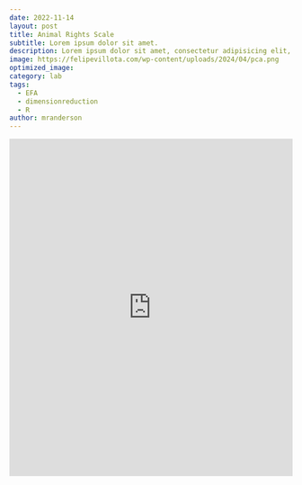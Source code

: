 ```yaml
---
date: 2022-11-14
layout: post
title: Animal Rights Scale
subtitle: Lorem ipsum dolor sit amet.
description: Lorem ipsum dolor sit amet, consectetur adipisicing elit, sed do eiusmod tempor incididunt ut labore et dolore magna aliqua.
image: https://felipevillota.com/wp-content/uploads/2024/04/pca.png
optimized_image:
category: lab
tags:
  - EFA 
  - dimensionreduction
  - R
author: mranderson
---
```


<embed src= "https://felipevillota.com/wp-content/uploads/2024/04/LAB3_dimension_reduction_animal.pdf" width="100%" height="600px" />